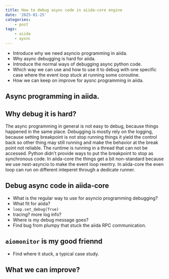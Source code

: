 ```yaml
---
title: How to debug async code in aiida-core engine
date: '2025-01-25'
categories:
    - post
tags:
    - aiida 
    - aysnc
---
```


<!-- debug memory leak, another post? -->

- Introduce why we need asyncio programming in aiida.
- Why async debugging is hard for aiida.
- Introduce the normal ways of debugging async python code.
- Which way we can use and how to use it to debug with one specific case where the event loop stuck at running some coroutine.
- How we can keep on improve for aysnc programming in aiida.

## Async programming in aiida.

## Why debug it is hard?

The async programming in general is not easy to debug, because things happened in the same place.
Debugging is mostly rely on the logging, because setting breakpoint is not stop running things it yield the control back so other thing may still running and make the behavior at the break point not reliable. 
The runtime is running in a thread that can not be accessed. 
Python didn't provide ways to put the breakpoint to stop as synchronous code. 
In aiida-core the things get a bit non-standard because we use nest-asyncio to make the event loop reentry.
In aiida-core the even loop can run on different inteperet through a dedicate runner.

## Debug async code in aiida-core
- What is the regular way to use for asyncio programming debugging?
- What fit for aiida?
- `loop.set_debug(True)`
- tracing? more log info?
- Where is my debug message goes?
- Find bug from plumpy that stuck the aiida RPC communication.

## `aiomonitor` is my good friennd
- Find where it stuck, a typical case study.

## What we can improve?
